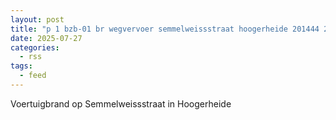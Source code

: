 ```yaml
---
layout: post
title: "p 1 bzb-01 br wegvervoer semmelweissstraat hoogerheide 201444 201441 201092"
date: 2025-07-27
categories: 
  - rss
tags: 
  - feed
---
```


Voertuigbrand op Semmelweissstraat in Hoogerheide
